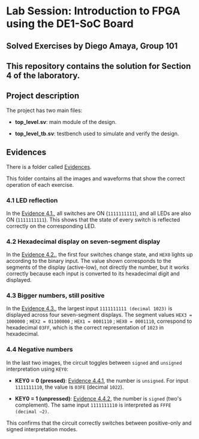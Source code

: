 # Lab Session: Introduction to FPGA using the DE1-SoC Board


## Solved Exercises by Diego Amaya, Group 101

## This repository contains the solution for Section 4 of the laboratory.

## Project description

The project has two main files:

- **top_level.sv**: main module of the design.

- **top_level_tb.sv**: testbench used to simulate and verify the design.

## Evidences

There is a folder called [Evidences](link).

This folder contains all the images and waveforms that show the correct operation of each exercise.

### 4.1 LED reflection

In the [Evidence 4.1.](link), all switches are ON (`1111111111`), and all LEDs are also ON (`1111111111`). This shows that the state of every switch is reflected correctly on the corresponding LED.

### 4.2 Hexadecimal display on seven-segment display

In the [Evidence 4.2.](link), the first four switches change state, and `HEX0` lights up according to the binary input. The value shown corresponds to the segments of the display (active-low), not directly the number, but it works correctly because each input is converted to its hexadecimal digit and displayed.

### 4.3 Bigger numbers, still positive

In the [Evidence 4.3.](link), the largest input `1111111111 (decimal 1023)` is displayed across four seven-segment displays. The segment values `HEX3 = 1000000` ; `HEX2 = 01100000` ; `HEX1 = 0001110` ; `HEX0 = 0001110`, correspond to hexadecimal `03FF`, which is the correct representation of `1023` in hexadecimal.

### 4.4 Negative numbers

In the last two images, the circuit toggles between `signed` and `unsigned` interpretation using `KEY0`:

- **KEY0 = 0 (pressed)**: [Evidence 4.4.1](link), the number is `unsigned`. For input `1111111110`, the value is `03FE` (decimal `1022`).

- **KEY0 = 1 (unpressed)**: [Evidence 4.4.2](link), the number is `signed` (two's complement). The same input `1111111110` is interpreted as `FFFE (decimal −2)`.

This confirms that the circuit correctly switches between positive-only and signed interpretation modes.